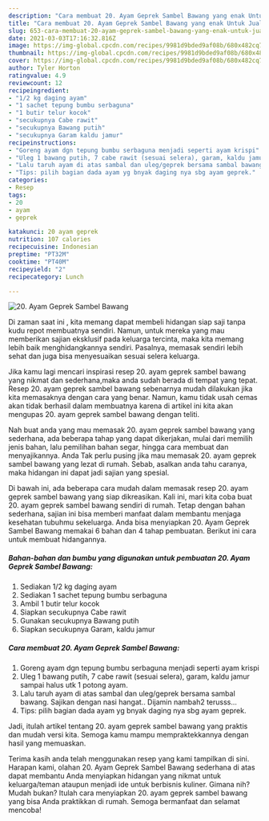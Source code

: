 ```yaml
---
description: "Cara membuat 20. Ayam Geprek Sambel Bawang yang enak Untuk Jualan"
title: "Cara membuat 20. Ayam Geprek Sambel Bawang yang enak Untuk Jualan"
slug: 653-cara-membuat-20-ayam-geprek-sambel-bawang-yang-enak-untuk-jualan
date: 2021-03-03T17:16:32.816Z
image: https://img-global.cpcdn.com/recipes/9981d9bded9af08b/680x482cq70/20-ayam-geprek-sambel-bawang-foto-resep-utama.jpg
thumbnail: https://img-global.cpcdn.com/recipes/9981d9bded9af08b/680x482cq70/20-ayam-geprek-sambel-bawang-foto-resep-utama.jpg
cover: https://img-global.cpcdn.com/recipes/9981d9bded9af08b/680x482cq70/20-ayam-geprek-sambel-bawang-foto-resep-utama.jpg
author: Tyler Horton
ratingvalue: 4.9
reviewcount: 12
recipeingredient:
- "1/2 kg daging ayam"
- "1 sachet tepung bumbu serbaguna"
- "1 butir telur kocok"
- "secukupnya Cabe rawit"
- "secukupnya Bawang putih"
- "secukupnya Garam kaldu jamur"
recipeinstructions:
- "Goreng ayam dgn tepung bumbu serbaguna menjadi seperti ayam krispi"
- "Uleg 1 bawang putih, 7 cabe rawit (sesuai selera), garam, kaldu jamur sampai halus utk 1 potong ayam."
- "Lalu taruh ayam di atas sambal dan uleg/geprek bersama sambal bawang. Sajikan dengan nasi hangat.. Dijamin nambah2 terusss..."
- "Tips: pilih bagian dada ayam yg bnyak daging nya sbg ayam geprek."
categories:
- Resep
tags:
- 20
- ayam
- geprek

katakunci: 20 ayam geprek 
nutrition: 107 calories
recipecuisine: Indonesian
preptime: "PT32M"
cooktime: "PT40M"
recipeyield: "2"
recipecategory: Lunch

---
```



![20. Ayam Geprek Sambel Bawang](https://img-global.cpcdn.com/recipes/9981d9bded9af08b/680x482cq70/20-ayam-geprek-sambel-bawang-foto-resep-utama.jpg)

Di zaman  saat ini , kita memang dapat membeli hidangan siap saji tanpa kudu repot membuatnya sendiri. Namun, untuk mereka yang mau memberikan sajian eksklusif pada keluarga tercinta, maka kita memang lebih baik menghidangkannya sendiri. Pasalnya, memasak sendiri lebih sehat dan juga bisa menyesuaikan sesuai selera keluarga.

Jika kamu lagi mencari inspirasi resep 20. ayam geprek sambel bawang yang nikmat dan sederhana,maka anda sudah berada di tempat yang tepat. Resep 20. ayam geprek sambel bawang  sebenarnya mudah dilakukan jika kita memasaknya dengan cara yang benar. Namun, kamu tidak usah cemas akan tidak berhasil dalam membuatnya 
karena di artikel ini kita akan mengupas 20. ayam geprek sambel bawang dengan teliti.  



Nah buat anda yang mau memasak 20. ayam geprek sambel bawang yang sederhana, ada beberapa tahap yang dapat dikerjakan, mulai dari memilih jenis bahan, lalu pemilihan bahan segar, hingga cara membuat dan menyajikannya. Anda Tak perlu pusing jika mau memasak 20. ayam geprek sambel bawang yang lezat di rumah. Sebab, asalkan anda  tahu caranya, maka hidangan ini dapat jadi sajian yang spesial.

Di bawah ini, ada beberapa cara mudah dalam memasak resep 20. ayam geprek sambel bawang yang siap dikreasikan. Kali ini, mari kita coba buat 20. ayam geprek sambel bawang sendiri di rumah. Tetap dengan bahan sederhana, sajian ini bisa memberi manfaat dalam membantu menjaga kesehatan tubuhmu sekeluarga. Anda bisa menyiapkan 20. Ayam Geprek Sambel Bawang memakai 6 bahan dan 4 tahap pembuatan. Berikut ini cara untuk membuat hidangannya.

<!--inarticleads1-->

##### Bahan-bahan dan bumbu yang digunakan untuk pembuatan 20. Ayam Geprek Sambel Bawang:

1. Sediakan 1/2 kg daging ayam
1. Sediakan 1 sachet tepung bumbu serbaguna
1. Ambil 1 butir telur kocok
1. Siapkan secukupnya Cabe rawit
1. Gunakan secukupnya Bawang putih
1. Siapkan secukupnya Garam, kaldu jamur




<!--inarticleads2-->

##### Cara membuat 20. Ayam Geprek Sambel Bawang:

1. Goreng ayam dgn tepung bumbu serbaguna menjadi seperti ayam krispi
1. Uleg 1 bawang putih, 7 cabe rawit (sesuai selera), garam, kaldu jamur sampai halus utk 1 potong ayam.
1. Lalu taruh ayam di atas sambal dan uleg/geprek bersama sambal bawang. Sajikan dengan nasi hangat.. Dijamin nambah2 terusss...
1. Tips: pilih bagian dada ayam yg bnyak daging nya sbg ayam geprek.




Jadi, itulah artikel tentang  20. ayam geprek sambel bawang  yang praktis dan mudah versi kita. Semoga kamu mampu mempraktekkannya dengan hasil yang memuaskan. 

Terima kasih anda telah menggunakan resep yang kami tampilkan di sini. Harapan kami, olahan  20. Ayam Geprek Sambel Bawang sederhana di atas dapat membantu Anda menyiapkan hidangan yang nikmat untuk keluarga/teman ataupun menjadi ide untuk berbisnis kuliner. Gimana nih? Mudah bukan? Itulah cara menyiapkan 20. ayam geprek sambel bawang yang bisa Anda praktikkan di rumah. Semoga bermanfaat dan selamat mencoba!

